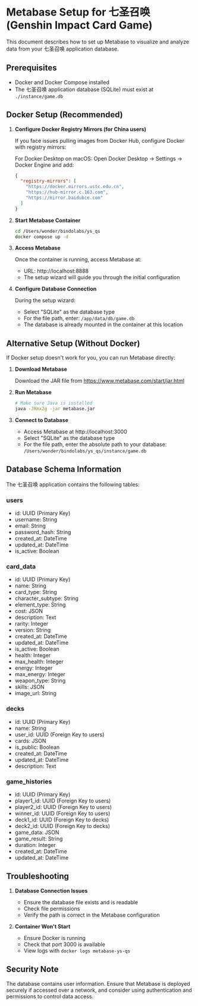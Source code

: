# Metabase Setup for 七圣召唤 (Genshin Impact Card Game)

This document describes how to set up Metabase to visualize and analyze data from your 七圣召唤 application database.

## Prerequisites

- Docker and Docker Compose installed
- The 七圣召唤 application database (SQLite) must exist at `./instance/game.db`

## Docker Setup (Recommended)

1. **Configure Docker Registry Mirrors (for China users)**
   
   If you face issues pulling images from Docker Hub, configure Docker with registry mirrors:

   For Docker Desktop on macOS: Open Docker Desktop -> Settings -> Docker Engine and add:

   ```json
   {
     "registry-mirrors": [
       "https://docker.mirrors.ustc.edu.cn",
       "https://hub-mirror.c.163.com",
       "https://mirror.baidubce.com"
     ]
   }
   ```

2. **Start Metabase Container**

   ```bash
   cd /Users/wonder/bindolabs/ys_qs
   docker compose up -d
   ```

3. **Access Metabase**

   Once the container is running, access Metabase at:
   - URL: http://localhost:8888
   - The setup wizard will guide you through the initial configuration

4. **Configure Database Connection**

   During the setup wizard:
   - Select "SQLite" as the database type
   - For the file path, enter: `/app/data/db/game.db`
   - The database is already mounted in the container at this location

## Alternative Setup (Without Docker)

If Docker setup doesn't work for you, you can run Metabase directly:

1. **Download Metabase**
   
   Download the JAR file from https://www.metabase.com/start/jar.html

2. **Run Metabase**
   
   ```bash
   # Make sure Java is installed
   java -JXmx2g -jar metabase.jar
   ```

3. **Connect to Database**

   - Access Metabase at http://localhost:3000
   - Select "SQLite" as the database type
   - For the file path, enter the absolute path to your database: `/Users/wonder/bindolabs/ys_qs/instance/game.db`

## Database Schema Information

The 七圣召唤 application contains the following tables:

### users
- id: UUID (Primary Key)
- username: String
- email: String
- password_hash: String
- created_at: DateTime
- updated_at: DateTime
- is_active: Boolean

### card_data
- id: UUID (Primary Key)
- name: String
- card_type: String
- character_subtype: String
- element_type: String
- cost: JSON
- description: Text
- rarity: Integer
- version: String
- created_at: DateTime
- updated_at: DateTime
- is_active: Boolean
- health: Integer
- max_health: Integer
- energy: Integer
- max_energy: Integer
- weapon_type: String
- skills: JSON
- image_url: String

### decks
- id: UUID (Primary Key)
- name: String
- user_id: UUID (Foreign Key to users)
- cards: JSON
- is_public: Boolean
- created_at: DateTime
- updated_at: DateTime
- description: Text

### game_histories
- id: UUID (Primary Key)
- player1_id: UUID (Foreign Key to users)
- player2_id: UUID (Foreign Key to users)
- winner_id: UUID (Foreign Key to users)
- deck1_id: UUID (Foreign Key to decks)
- deck2_id: UUID (Foreign Key to decks)
- game_data: JSON
- game_result: String
- duration: Integer
- created_at: DateTime
- updated_at: DateTime

## Troubleshooting

1. **Database Connection Issues**
   - Ensure the database file exists and is readable
   - Check file permissions
   - Verify the path is correct in the Metabase configuration

2. **Container Won't Start**
   - Ensure Docker is running
   - Check that port 3000 is available
   - View logs with `docker logs metabase-ys-qs`

## Security Note

The database contains user information. Ensure that Metabase is deployed securely if accessed over a network, and consider using authentication and permissions to control data access.